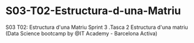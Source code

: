 # S03-T02-Estructura-d-una-Matriu
S03 T02: Estructura d'una Matriu
Sprint 3 .Tasca 2 Estructura d'una matriu (Data Science bootcamp by @IT Academy - Barcelona Activa)
